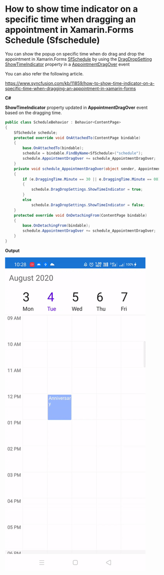 # How to show time indicator on a specific time when dragging an appointment in Xamarin.Forms Schedule (Sfschedule)

You can show the popup on specific time when do drag and drop the appointment in Xamarin.Forms [SfSchedule](https://help.syncfusion.com/xamarin/scheduler/getting-started) by using the [DragDropSetting ShowTimeIndicator](https://help.syncfusion.com/xamarin/scheduler/drag-and-drop-appointments#customize-appearance-of-dragging-time-indicator) property in a [AppointmentDragOver](https://help.syncfusion.com/xamarin/scheduler/drag-and-drop-appointments#get-the-dragging-appointment-position) event

You can also refer the following article.

https://www.syncfusion.com/kb/11859/how-to-show-time-indicator-on-a-specific-time-when-dragging-an-appointment-in-xamarin-forms

**C#**

**ShowTimeIndicator** property updated in **AppointmentDragOver** event based on the dragging time.

``` c#
public class ScheduleBehavior : Behavior<ContentPage>
{
    SfSchedule schedule;
    protected override void OnAttachedTo(ContentPage bindable)
    {
        base.OnAttachedTo(bindable);
        schedule = bindable.FindByName<SfSchedule>("schedule");
        schedule.AppointmentDragOver += schedule_AppointmentDragOver;
    }
    private void schedule_AppointmentDragOver(object sender, AppointmentDragEventArgs e)
    {
        if (e.DraggingTime.Minute == 30 || e.DraggingTime.Minute == 00)
        {
            schedule.DragDropSettings.ShowTimeIndicator = true;
        }
        else
            schedule.DragDropSettings.ShowTimeIndicator = false;
    }
    protected override void OnDetachingFrom(ContentPage bindable)
    {
        base.OnDetachingFrom(bindable);
        schedule.AppointmentDragOver += schedule_AppointmentDragOver;
    }
}
```

**Output**

![ShowTimeIndicator](https://github.com/SyncfusionExamples/show-time-indicator-on-drag-and-drop-schedule-xamarin/blob/master/ScreenShot/ShowTimeIndicator.gif)
